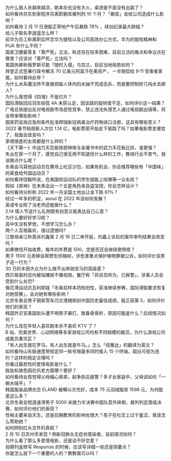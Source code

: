 为什么狼人杀越来越凉，剧本杀也没有大火，桌游是不是没有出路了？  
如何看待京东到家程序员离职删库被判刑 10 个月？「删库」会给公司造成什么影响？  
如何看待 2 月 11 日港股正荣地产午后暴跌 78% ，续创纪录最大跌幅？  
给儿子取名李逍遥怎么样？  
前华为员工称离职后怀念华为狼性以及公司高效办公方式，华为的狼性精神和 PUA 有什么不同？  
国家卫健委答复「尊严死」立法，称还存在较多困难，目前立法的难点和争议点在哪里？应该对「尊严死」立法吗？  
美国务卿称俄罗斯可能「随时入侵」乌克兰，目前当地局势如何？  
拜登正式签署行政令解冻 70 亿美元阿富汗在美资产， 一半赔偿给 9·11 受害者家属，如何看待此举？  
为什么水系魔法师不直接把敌人体内的水抽干完成击杀，而是要控制好几吨水去砸人?  
为什么我觉得《四海》不是烂片？  
国际滑联回应羽生结弦 4A 未获认定，因该跳的旋转度不足，如何评价这一结果？  
广电总局提出反对电视剧市场恶性竞争，禁止违法失德艺人通过电视剧出镜等，将会带来哪些影响？  
国家药监局应急附条件批准辉瑞新冠病毒治疗药物进口注册，这具有哪些意义？  
2022 春节档观影人次仅 1.14 亿，电影票房开始走下坡路了吗？如果电影票变便宜了，局面会改变吗？  
家境很差的女孩都是什么样的？  
《天下第一》中战力天花板铁胆神侯与金庸书中的武力天花板比较，谁更强？  
失业在家一个月了，感觉自己很无用不知道找什么样的工作，教培行业不景气，我该做点什么呢？  
冬奥会马耳他运动员在赛场上吃豆沙包，如果有机会，你会推荐哪些有「中国味」的美食给外国运动员？  
如何看待饶毅所说，在美国校运动队的学生就能上哈佛等一众名校？  
假如《原神》在未来会出一个五星角色来自盗宝团，你会怎样设计？  
如何看待分析称 2022 年一月全国土地出让金下跌 61%？  
经过一年多的积淀，asoul 在 2022 年该如何发展？  
英语专业除了当老师还能做什么？  
2.14 情人节送什么礼物既有创意又能表达自己心意？  
为什么要好好学习呢？  
高中生没有梦想，不想学习怎么办？  
两个人互相喜欢，错过遗憾吗?  
江歌母亲江秋莲诉刘鑫案 2 月 16 日二审开庭，刘鑫上诉后的案件审判结果会改变吗？  
如果微信开始收费，每年的年费是 500，您是否还会继续使用呢？  
男子 1500 元卖掉自家野生桢楠树，涉危害重点保护植物罪被公诉，如何评价该男子这一行为？  
30 万的丰田大众为什么做不出奔驰宝马的高级感？  
西贝莜面村店内被指播放不雅视频，餐厅称「非店员所为，已报警」，涉事人员会受到什么处罚?  
俄花滑运动员瓦利耶娃「冬奥前样本药检阳性，获准继续参赛，国际滑联要求恢复对她禁赛」，会对她有哪些影响？  
北京冬奥会男子钢架雪车闫文港摘铜创中国历史最佳成绩，殷正获第 5，如何评价他们的表现？  
韩国外交官美国街头遭不明男子暴打，致鼻骨骨折，原因可能是什么？后续情况如何？  
为什么现在年轻人喜欢剧本杀不喜欢 KTV 了？  
B 站、完美世界、心动网络等多家游戏公司均有不同规模的裁员，为什么游戏公司成裁员重灾区？  
「有人出生就在罗马，有人出生就是牛马。」怎么「信雅达」的翻译为英文？  
如何看待山东联通宽带规定同一账号限最多同时接入 15 个终端，超出可视为违约？这样的规定合理吗？  
你看过最悲伤的爱情电影是什么？  
胜肽和玻色因在抗老方面哪个更好？  
如何看待女孩觉得父母偏心弟弟，起争执后报警？多子女家庭中，父母该如何「一碗水端平」？  
韩国服装品牌衣恋 ELAND 被曝以次充好，成本 75 元羽绒服卖 1598 元，为何能差这么多？  
北京冬奥会短道速滑男子 5000 米接力半决赛中国队意外摔倒，裁判判定晋级决赛，如何评价他们的表现？  
性格主要来自天生，还是后期教育的影响也很大？孩子在社交上过于羞涩，我该怎么帮助她？  
如何辨别红头文件的真假？  
2 月 10 日苏州市发现 1 例新冠肺炎无症状感染者，目前情况如何？  
为什么看了那么多爱情电影，还是谈不好恋爱？  
投期刊返修写 Response 的时候，应该写详细一些还是简要点？  
你是怎么放下一个重要的人的？教教我可以吗？  
